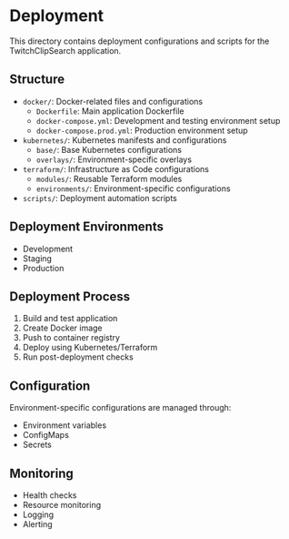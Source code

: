 # Deployment

This directory contains deployment configurations and scripts for the TwitchClipSearch application.

## Structure

- `docker/`: Docker-related files and configurations
  - `Dockerfile`: Main application Dockerfile
  - `docker-compose.yml`: Development and testing environment setup
  - `docker-compose.prod.yml`: Production environment setup
- `kubernetes/`: Kubernetes manifests and configurations
  - `base/`: Base Kubernetes configurations
  - `overlays/`: Environment-specific overlays
- `terraform/`: Infrastructure as Code configurations
  - `modules/`: Reusable Terraform modules
  - `environments/`: Environment-specific configurations
- `scripts/`: Deployment automation scripts

## Deployment Environments

- Development
- Staging
- Production

## Deployment Process

1. Build and test application
2. Create Docker image
3. Push to container registry
4. Deploy using Kubernetes/Terraform
5. Run post-deployment checks

## Configuration

Environment-specific configurations are managed through:
- Environment variables
- ConfigMaps
- Secrets

## Monitoring

- Health checks
- Resource monitoring
- Logging
- Alerting